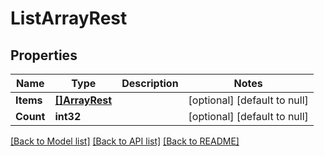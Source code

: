 # ListArrayRest

## Properties
Name | Type | Description | Notes
------------ | ------------- | ------------- | -------------
**Items** | [**[]ArrayRest**](ArrayRest.md) |  | [optional] [default to null]
**Count** | **int32** |  | [optional] [default to null]

[[Back to Model list]](../README.md#documentation-for-models) [[Back to API list]](../README.md#documentation-for-api-endpoints) [[Back to README]](../README.md)

